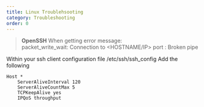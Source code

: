 ```yaml
---
title: Linux Troublehsooting
category: Troubleshooting
order: 0
---
```


> **OpenSSH**
When getting error message:<br>
packet_write_wait: Connection to <HOSTNAME/IP> port <NUMBER>: Broken pipe

Within your ssh client configuration file /etc/ssh/ssh_config
Add the following

<pre><code>Host *
    ServerAliveInterval 120
    ServerAliveCountMax 5
    TCPKeepAlive yes
    IPQoS throughput</code></pre>